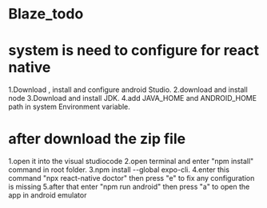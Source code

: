 # Blaze_todo
# system is need to configure for react native 
  1.Download , install and configure android Studio.
  2.download and install node
  3.Download and install JDK.
  4.add JAVA_HOME and ANDROID_HOME path in system Environment variable.
    
# after download the zip file 
1.open it into the visual studiocode
2.open terminal and enter "npm install" command in root folder.
3.npm install --global expo-cli.
4.enter this command "npx react-native doctor" then press "e" to fix any configuration is missing 
5.after that enter "npm run android" then press "a" to open the app in android emulator
